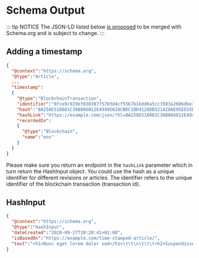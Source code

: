 # Schema Output

::: tip NOTICE
The JSON-LD listed below [is proposed](https://github.com/schemaorg/schemaorg/issues/2756) to be merged with Schema.org and is subject to change.
:::

## Adding a timestamp

```json
{
  "@context":"https://schema.org",
  "@type":"Article",
  ...
  "timestamp":
  {
    "@type":"BlockchainTransaction",
    "identifier":"0fce9c929ef03838775703d4cf55b7b1bdd6a5cc3503a2606dbe3b6c0cf0a802",
    "hash":"8A258E516081C36B866812E49495628CBDC1DD4126DB321A28AE95EE55B83BAB",
    "hashLink":"https://example.com/json/?hl=8A258E516081C36B866812E49495628CBDC1DD4126DB321A28AE95EE55B83BAB",
    "recordedIn":
    {
      "@type":"Blockchain",
      "name":"eos"
    }
  }
}
```

Please make sure you return an endpoint in the `hashLink` parameter which in turn return the HashInput object. You could use the hash as a unique identifier for different revisions or articles. The identifier refers to the unique identifier of the blockchain transaction (transaction id).

## HashInput

```json
{
  "@context":"https://schema.org",
  "@type":"HashInput",
  "dateCreated":"2020-09-27T20:28:41+01:00",
  "isBasedOn":"https://example.com/time-stamped-article/",
  "text":"<h1>Nunc eget lorem dolor sed</h1>\t\t\n\t\t\t<h2>Suspendisse sed nisi lacus sed viverra tellus.</h2>\t\t\n\t\t\t<p>Non consectetur a erat nam at lectus urna. Ut porttitor leo a diam sollicitudin tempor id eu.</p>..."
}
```